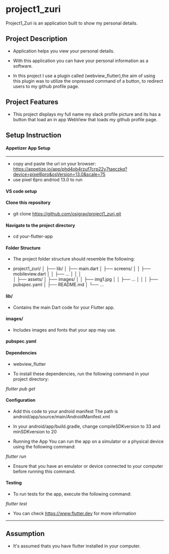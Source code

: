 # project1_zuri

Project1_Zuri is an application built to show my personal details.

## Project Description

* Application helps you view your personal details.

* With this application you can have your personal information as a software.

* In this project I use a plugin called (webview_flutter),the aim of using this plugin was to utilize the onpressed command of a button, to redirect users to my github profile page.

## Project Features
* This project displays my full name my slack profile picture and its has a button that load an in app WebView that loads my github profile page.

## Setup Instruction

#### Appetizer App Setup
___

* copy and paste the url on your browser: https://appetize.io/app/phd4ob4rzuf7crp22y7taeczkq?device=pixel6pro&osVersion=13.0&scale=75
* use pixel 6pro andriod 13.0 to run

#### VS code setup

#### Clone this repository
* git clone https://github.com/osigray/project1_zuri.git

#### Navigate to the project directory
* cd your-flutter-app

#### Folder Structure
* The project folder structure should resemble the following:

 *   project1_zuri/
    │
    ├── lib/
    │   ├── main.dart
    │   ├── screens/
    │   │   ├── mobileview.dart
    │   │   ├── ...
    │   │
    │   
    │
    ├── assets/
    │   ├── images/
    │   │   ├── img1.jpg
    │   │   ├── ...
    │   │
    │
    ├── pubspec.yaml
    │
    ├── README.md
    │
    └── ...

#### lib/
* Contains the main Dart code for your Flutter app.
#### images/
* Includes images and fonts that your app may use.
#### pubspec.yaml

#### Dependencies
* webview_flutter 

* To install these dependencies, run the following command in your project directory:

_flutter pub get_

#### Configuration
* Add this code to your android manifest
The path is android/app/source/main/AndroidManifest.xml

* In your android/app/build.gradle, change compileSDKversion to 33
and minSDKversion to 20

* Running the App
You can run the app on a simulator or a physical device using the following command:

_flutter run_

* Ensure that you have an emulator or device connected to your computer before running this command.

#### Testing
* To run tests for the app, execute the following command:

_flutter test_


* You can check https://www.flutter.dev for more information


---

## Assumption

* It's assumed thats you have flutter installed in your computer.